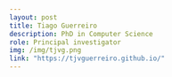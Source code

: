 ```yaml
---
layout: post
title: Tiago Guerreiro
description: PhD in Computer Science
role: Principal investigator
img: /img/tjvg.png
link: "https://tjvguerreiro.github.io/"
---
```

